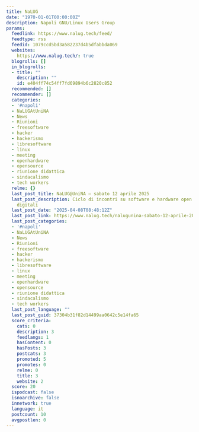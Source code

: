 ```yaml
---
title: NaLUG
date: "1970-01-01T00:00:00Z"
description: Napoli GNU/Linux Users Group
params:
  feedlink: https://www.nalug.tech/feed/
  feedtype: rss
  feedid: 1079ccd5bd3a582237d4b5dfabbda069
  websites:
    https://www.nalug.tech/: true
  blogrolls: []
  in_blogrolls:
  - title: ""
    description: ""
    id: e404ff74c54ff7fd69894b6c2820c852
  recommended: []
  recommender: []
  categories:
  - '#napoli'
  - NaLUGAtUniNA
  - News
  - Riunioni
  - freesoftware
  - hacker
  - hackerismo
  - libresoftware
  - linux
  - meeting
  - openhardware
  - opensource
  - riunione didattica
  - sindacalismo
  - tech workers
  relme: {}
  last_post_title: NaLUG@UniNA – sabato 12 aprile 2025
  last_post_description: Ciclo di incontri su software e hardware open source e libertà
    digitali
  last_post_date: "2025-04-08T08:48:12Z"
  last_post_link: https://www.nalug.tech/nalugunina-sabato-12-aprile-2025/
  last_post_categories:
  - '#napoli'
  - NaLUGAtUniNA
  - News
  - Riunioni
  - freesoftware
  - hacker
  - hackerismo
  - libresoftware
  - linux
  - meeting
  - openhardware
  - opensource
  - riunione didattica
  - sindacalismo
  - tech workers
  last_post_language: ""
  last_post_guid: 37304b31f82d14499aa0642c5e14fa65
  score_criteria:
    cats: 0
    description: 3
    feedlangs: 1
    hasContent: 0
    hasPosts: 3
    postcats: 3
    promoted: 5
    promotes: 0
    relme: 0
    title: 3
    website: 2
  score: 20
  ispodcast: false
  isnoarchive: false
  innetwork: true
  language: it
  postcount: 10
  avgpostlen: 0
---
```

